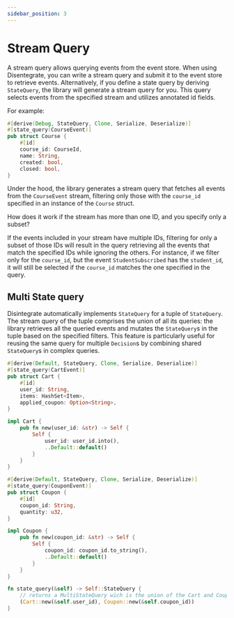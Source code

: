 ```yaml
---
sidebar_position: 3
---
```


# Stream Query

A stream query allows querying events from the event store. When using Disentegrate, you can write a stream query and submit it to the event store to retrieve events. Alternatively, if you define a state query by deriving `StateQuery`, the library will generate a stream query for you. This query selects events from the specified stream and utilizes annotated id fields.

For example:

```rust
#[derive(Debug, StateQuery, Clone, Serialize, Deserialize)]
#[state_query(CourseEvent)]
pub struct Course {
    #[id]
    course_id: CourseId,
    name: String,
    created: bool,
    closed: bool,
}
```

Under the hood, the library generates a stream query that fetches all events from the `CourseEvent` stream, filtering only those with the `course_id` specified in an instance of the `Course` struct.

How does it work if the stream has more than one ID, and you specify only a subset?

If the events included in your stream have multiple IDs, filtering for only a subset of those IDs will result in the query retrieving all the events that match the specified IDs while ignoring the others. For instance, if we filter only for the `course_id`, but the event `StudentSubscribed` has the `student_id`, it will still be selected if the `course_id` matches the one specified in the query.

## Multi State query

Disintegrate automatically implements `StateQuery` for a tuple of `StateQuery`. The stream query of the tuple comprises the union of all its queries: the library retrieves all the queried events and mutates the `StateQuery`s in the tuple based on the specified filters. This feature is particularly useful for reusing the same query for multiple `Decision`s by combining shared `StateQuery`s in complex queries.

```rust
#[derive(Default, StateQuery, Clone, Serialize, Deserialize)]
#[state_query(CartEvent)]
pub struct Cart {
    #[id]
    user_id: String,
    items: HashSet<Item>,
    applied_coupon: Option<String>,
}

impl Cart {
    pub fn new(user_id: &str) -> Self {
        Self {
            user_id: user_id.into(),
            ..Default::default()
        }
    }
}

#[derive(Default, StateQuery, Clone, Serialize, Deserialize)]
#[state_query(CouponEvent)]
pub struct Coupon {
    #[id]
    coupon_id: String,
    quantity: u32,
}

impl Coupon {
    pub fn new(coupon_id: &str) -> Self {
        Self {
            coupon_id: coupon_id.to_string(),
            ..Default::default()
        }
    }
}

fn state_query(&self) -> Self::StateQuery {
    // returns a MultiStateQuery wich is the union of the Cart and Coupon `StateQuery`s
    (Cart::new(&self.user_id), Coupon::new(&self.coupon_id))
}
```
